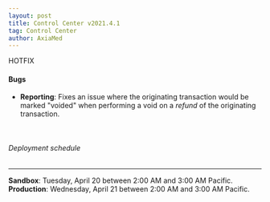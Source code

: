 ```yaml
---
layout: post
title: Control Center v2021.4.1
tag: Control Center
author: AxiaMed
---
```


HOTFIX  

#### Bugs
* **Reporting**: Fixes an issue where the originating transaction would be marked "voided" when performing a void on a _refund_ of the originating transaction. 

&nbsp;  
###### Deployment schedule
* * *
**Sandbox**: Tuesday, April 20 between 2:00 AM and 3:00 AM Pacific.
<br>
**Production**: Wednesday, April 21 between 2:00 AM and 3:00 AM Pacific.

